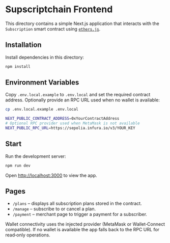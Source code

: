 # Supscriptchain Frontend

This directory contains a simple Next.js application that interacts with the
`Subscription` smart contract using [`ethers.js`](https://docs.ethers.org/).

## Installation

Install dependencies in this directory:

```bash
npm install
```

## Environment Variables

Copy `.env.local.example` to `.env.local` and set the required contract address. Optionally provide an RPC URL used when no wallet is available:

```bash
cp .env.local.example .env.local

NEXT_PUBLIC_CONTRACT_ADDRESS=0xYourContractAddress
# Optional RPC provider used when MetaMask is not available
NEXT_PUBLIC_RPC_URL=https://sepolia.infura.io/v3/YOUR_KEY
```

## Start

Run the development server:

```bash
npm run dev
```

Open [http://localhost:3000](http://localhost:3000) to view the app.

## Pages

- `/plans` – displays all subscription plans stored in the contract.
- `/manage` – subscribe to or cancel a plan.
- `/payment` – merchant page to trigger a payment for a subscriber.

Wallet connectivity uses the injected provider (MetaMask or Wallet‑Connect
compatible). If no wallet is available the app falls back to the RPC URL for
read‑only operations.

